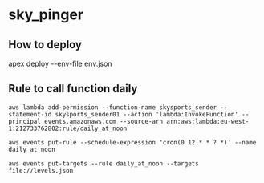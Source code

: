 # sky_pinger


## How to deploy
apex deploy --env-file env.json

## Rule to call function daily

```
aws lambda add-permission --function-name skysports_sender --statement-id skysports_sender01 --action 'lambda:InvokeFunction' --principal events.amazonaws.com --source-arn arn:aws:lambda:eu-west-1:212733762802:rule/daily_at_noon
```

```
aws events put-rule --schedule-expression 'cron(0 12 * * ? *)' --name daily_at_noon
```

```
aws events put-targets --rule daily_at_noon --targets file://levels.json
```

